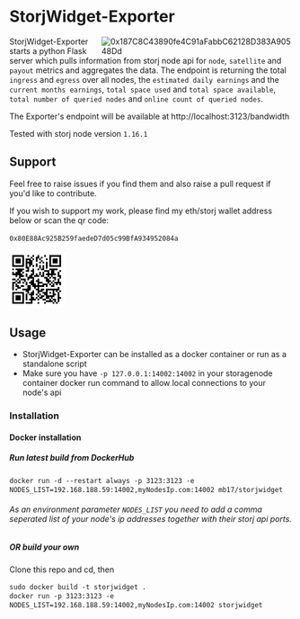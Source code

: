 # StorjWidget-Exporter

<img src="https://github.com/striker43/storjWidget-exporter/blob/main/widget.png?raw=true" alt="0x187C8C43890fe4C91aFabbC62128D383A90548Dd" hight=340 width=340 align="right"/> 

StorjWidget-Exporter starts a python Flask server which pulls information from storj node api for `node`, `satellite` and `payout` metrics and aggregates the data. The endpoint is returning the total `ingress` and `egress` over all nodes, the `estimated daily earnings` and the `current months earnings`, `total space used` and `total space available`, `total number of queried nodes` and `online count of queried nodes`.

The Exporter's endpoint will be available at http://localhost:3123/bandwidth

Tested with storj node version `1.16.1`

## Support
Feel free to raise issues if you find them and also raise a pull request if you'd like to contribute.

If you wish to support my work, please find my eth/storj wallet address below or scan the qr code:

`0x80E88Ac925B259faedeD7d05c99BfA934952084a`

<img src="wallet_qr.png" alt="0x187C8C43890fe4C91aFabbC62128D383A90548Dd" hight=100 width=100/> 

## Usage

* StorjWidget-Exporter can be installed as a docker container or run as a standalone script
* Make sure you have `-p 127.0.0.1:14002:14002` in your storagenode container docker run command to allow local connections to your node's api

### Installation
#### Docker installation
##### Run latest build from DockerHub

    docker run -d --restart always -p 3123:3123 -e NODES_LIST=192.168.188.59:14002,myNodesIp.com:14002 mb17/storjwidget 
    
###### As an environment parameter `NODES_LIST` you need to add a comma seperated list of your node's ip addresses together with their storj api ports.
    
##### OR build your own
Clone this repo and cd, then

    sudo docker build -t storjwidget .
    docker run -p 3123:3123 -e NODES_LIST=192.168.188.59:14002,myNodesIp.com:14002 storjwidget 


